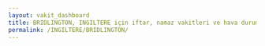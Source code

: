 ```yaml
---
layout: vakit_dashboard
title: BRIDLINGTON, INGILTERE için iftar, namaz vakitleri ve hava durumu - ilçe/eyalet seç
permalink: /INGILTERE/BRIDLINGTON/
---
```


<script type="text/javascript">
  var GLOBAL_COUNTRY = 'INGILTERE';
  var GLOBAL_CITY = 'BRIDLINGTON';
  var GLOBAL_STATE = '';
  var lat = 72;
  var lon = 21;
</script>
